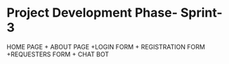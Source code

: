 # Project Development Phase- Sprint-3

HOME PAGE + ABOUT PAGE +LOGIN FORM + REGISTRATION FORM +REQUESTERS FORM + CHAT BOT

